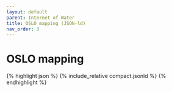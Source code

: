 ```yaml
---
layout: default
parent: Internet of Water
title: OSLO mapping (JSON-ld)
nav_order: 3
---
```


# OSLO mapping

{% highlight json %}
{% include_relative  compact.jsonld %}
{% endhighlight %}
